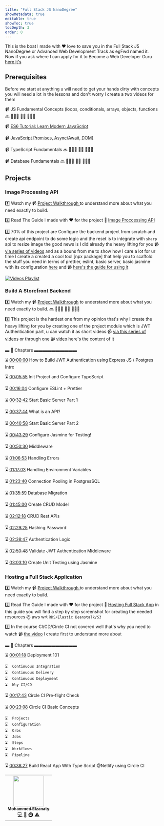 ```yaml
---
title: "Full Stack JS NanoDegree"
showMetadata: true
editable: true
showToc: true
tocDepth: 3
order: 0
---
```


<Tip>This is the boat I made with ❤️ love to save you in the Full Stack JS NanoDegree or Advanced Web Development Track as egFwd named it. Now if you ask where I can apply for it to Become a Web Developer Guru <a href="https://egfwd.com/specializtion/advanced-web-development/">here it's</a></Tip>

## Prerequisites 

Before we start at anything u will need to get your hands dirty with concepts you will need a lot in the lessons and don't worry I create a two videos for them

📹  JS Fundamental Concepts (loops, conditionals, arrays, objects, functions 🔜 👨🏻‍💻 🤌🏻 🤷🏻‍♂️

📹  [ES6 Tutorial: Learn Modern JavaScript](https://www.youtube.com/playlist?list=PLLWuK602vNiVnYxkrT7qbFSictc9nJeiX)

📹  [JavaScript Promises, Async/Await, DOM)](https://www.youtube.com/watch?v=dD5hv6v4d7I)

📹  TypeScript Fundamentals 🔜 👨🏻‍💻 🤌🏻 🤷🏻‍♂️

📹  Database Fundamentals 🔜 👨🏻‍💻 🤌🏻 🤷🏻‍♂️

## Projects

### Image Processing API 

1️⃣ Watch my 📹 [Project Walkthrough ](https://www.youtube.com/watch?v=3aRXn8KENjM ) to understand more about what you need exactly to build.

2️⃣ Read The Guide I made with ❤️ for the project 📜 [Image Proccessing API](/udacity/projects/image-processing-api)

3️⃣ 70% of this project are Configure the backend project from scratch and create api endpoint to do some logic and the reset is to integrate with `sharp` api to resize image the good news is I did already the heavy lifting for you 📹 [via series of videos](https://www.youtube.com/playlist?list=PLLWuK602vNiVLQ4rAylfIkqp3rkN0TuPD) and as a bouns from me to show how I care a lot for ur time I create a created a cool tool [npx package] that help you to scaffold the stuff you need in terms of prettier, eslint, basic server, basic jasmine with its configuration [here](https://www.npmjs.com/package/m-zanaty-web-utils)  and 📹 [here's the guide for using it](https://www.youtube.com/watch?v=0KnqGbkBdxw) 

[![Videos Playlist](/images/image-processing.png)](https://www.youtube.com/playlist?list=PLLWuK602vNiVLQ4rAylfIkqp3rkN0TuPD)

### Build A Storefront Backend

1️⃣ Watch my 📹 [Project Walkthrough]() to understand more about what you need exactly to build. 🔜 👨🏻‍💻 🤌🏻 🤷🏻‍♂️

2️⃣ This project is the hardest one from my opinion that's why I create the heavy lifting for you by creating one of the project module which is JWT Authentication part, u can watch it as short videos 📹 [via this series of videos](https://www.youtube.com/playlist?list=PLLWuK602vNiVLQ4rAylfIkqp3rkN0TuPD) or through one 📹 [video](https://www.youtube.com/watch?v=pMZ0l_cSAw8&list=PLLWuK602vNiVLQ4rAylfIkqp3rkN0TuPD&index=20) here's the content of it

▬ 🔗 Chapters ▬▬▬▬▬▬▬▬▬▬

⌛️ [00:00:00](https://www.youtube.com/watch?v=pMZ0l_cSAw8&list=PLLWuK602vNiVLQ4rAylfIkqp3rkN0TuPD&index=19&t=0s) How to Build JWT Authentication using Express JS / Postgres Intro

⌛️ [00:05:55](https://www.youtube.com/watch?v=pMZ0l_cSAw8&list=PLLWuK602vNiVLQ4rAylfIkqp3rkN0TuPD&index=19&t=355s) Init Project and Configure TypeScript

⌛️ [00:16:04](https://www.youtube.com/watch?v=pMZ0l_cSAw8&list=PLLWuK602vNiVLQ4rAylfIkqp3rkN0TuPD&index=19&t=964s) Configure ESLint + Prettier 

⌛️ [00:32:42](https://www.youtube.com/watch?v=pMZ0l_cSAw8&list=PLLWuK602vNiVLQ4rAylfIkqp3rkN0TuPD&index=19&t=1962s) Start Basic Server Part 1

⌛️ [00:37:44](https://www.youtube.com/watch?v=pMZ0l_cSAw8&list=PLLWuK602vNiVLQ4rAylfIkqp3rkN0TuPD&index=19&t=2264s) What is an API?

⌛️ [00:40:58](https://www.youtube.com/watch?v=pMZ0l_cSAw8&list=PLLWuK602vNiVLQ4rAylfIkqp3rkN0TuPD&index=19&t=2458s) Start Basic Server Part 2

⌛️ [00:43:29](https://www.youtube.com/watch?v=pMZ0l_cSAw8&list=PLLWuK602vNiVLQ4rAylfIkqp3rkN0TuPD&index=19&t=2609s) Configure Jasmine for Testing!

⌛️ [00:50:30](https://www.youtube.com/watch?v=pMZ0l_cSAw8&list=PLLWuK602vNiVLQ4rAylfIkqp3rkN0TuPD&index=19&t=3030s) Middleware

⌛️ [01:06:53](https://www.youtube.com/watch?v=pMZ0l_cSAw8&list=PLLWuK602vNiVLQ4rAylfIkqp3rkN0TuPD&index=19&t=4013s) Handling Errors 

⌛️ [01:17:03](https://www.youtube.com/watch?v=pMZ0l_cSAw8&list=PLLWuK602vNiVLQ4rAylfIkqp3rkN0TuPD&index=19&t=4623s) Handling Environment Variables

⌛️ [01:23:40](https://www.youtube.com/watch?v=pMZ0l_cSAw8&list=PLLWuK602vNiVLQ4rAylfIkqp3rkN0TuPD&index=19&t=5020s) Connection Pooling in PostgresSQL

⌛️ [01:35:59](https://www.youtube.com/watch?v=pMZ0l_cSAw8&list=PLLWuK602vNiVLQ4rAylfIkqp3rkN0TuPD&index=19&t=5759s) Database Migration

⌛️ [01:45:00](https://www.youtube.com/watch?v=pMZ0l_cSAw8&list=PLLWuK602vNiVLQ4rAylfIkqp3rkN0TuPD&index=19&t=6300s) Create CRUD Model 

⌛️ [02:12:18](https://www.youtube.com/watch?v=pMZ0l_cSAw8&list=PLLWuK602vNiVLQ4rAylfIkqp3rkN0TuPD&index=19&t=7938s) CRUD Rest APIs 

⌛️ [02:29:25](https://www.youtube.com/watch?v=pMZ0l_cSAw8&list=PLLWuK602vNiVLQ4rAylfIkqp3rkN0TuPD&index=19&t=8965s) Hashing Password

⌛️ [02:38:47](https://www.youtube.com/watch?v=pMZ0l_cSAw8&list=PLLWuK602vNiVLQ4rAylfIkqp3rkN0TuPD&index=19&t=9527s) Authentication Logic

⌛️ [02:50:48](https://www.youtube.com/watch?v=pMZ0l_cSAw8&list=PLLWuK602vNiVLQ4rAylfIkqp3rkN0TuPD&index=19&t=10248s) Validate JWT Authentication Middleware

⌛️ [03:03:10](https://www.youtube.com/watch?v=pMZ0l_cSAw8&list=PLLWuK602vNiVLQ4rAylfIkqp3rkN0TuPD&index=19&t=10990s) Create Unit Testing using Jasmine 


### Hosting a Full Stack Application

1️⃣ Watch my 📹 [Project Walkthrough ](https://www.youtube.com/watch?v=hNDIf5wELT4) to understand more about what you need exactly to build.

2️⃣ Read The Guide I made with ❤️ for the project 📜 [Hosting Full Stack App](/udacity/projects/hosting-full-stack-application) in this guide you will find a step by step screenshot for creating the needed resources @ aws wrt `RDS/Elastic Beanstalk/S3`


3️⃣ In the course CI/CD/Circle CI not covered well that's why you need to watch 📹 [the video](https://www.youtube.com/watch?v=ygw0bzauorY) I create first to understand more about 

▬ 🔗 Chapters ▬▬▬▬▬▬▬▬▬▬

⌛️ [00:01:18](https://www.youtube.com/watch?v=ygw0bzauorY&t=78s) Deployment 101

    ⌛️  Continuous Integration
    ⌛️  Continuous Delivery 
    ⌛️  Continuous Deployment
    ⌛️  Why CI/CD

⌛️ [00:17:43](https://www.youtube.com/watch?v=ygw0bzauorY&t=1063s) Circle CI Pre-flight Check 

⌛️ [00:23:08](https://www.youtube.com/watch?v=ygw0bzauorY&t=1388s) Circle CI Basic Concepts 

    ⌛️  Projects 
    ⌛️  Configuration  
    ⌛️  Orbs
    ⌛️  Jobs  
    ⌛️  Steps 
    ⌛️  Workflows 
    ⌛️  Pipeline 

⌛️ [00:38:27](https://www.youtube.com/watch?v=ygw0bzauorY&t=2307s) Build React App With Type Script @Netlify using Circle CI 


<table>
  <tr>
    <td align="center"><a href="https://www.linkedin.com/in/mohammedelzanaty129/"><img src="https://avatars.githubusercontent.com/u/16934778?v=4" width="100px;" alt=""/><br /><sub><b>Mohammed Elzanaty</b></sub></a><br /><a href="https://github.com/mohammedelzanaty/yonisfy/commits?author=mohammedelzanaty" title="Code">💻</a> <a href="https://github.com/mohammedelzanaty/yonisfy/commits?author=mohammedelzanaty" title="Documentation">📖</a> <a href="#infra-mohammedelzanaty" title="Infrastructure (Hosting, Build-Tools, etc)">🚇</a> <a href="https://github.com/mohammedelzanaty/yonisfy/commits?author=mohammedelzanaty" title="Tests">⚠️</a></td>
</table>

